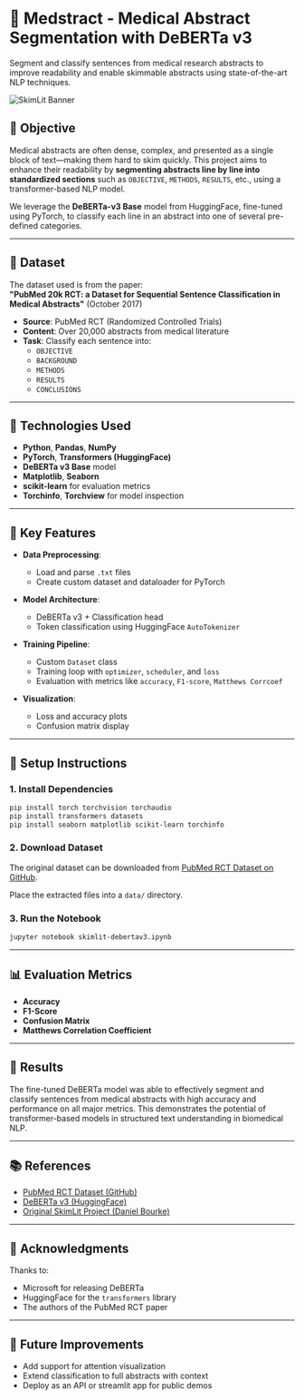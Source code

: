 
# 🧠 Medstract - Medical Abstract Segmentation with DeBERTa v3

Segment and classify sentences from medical research abstracts to improve readability and enable skimmable abstracts using state-of-the-art NLP techniques.

![SkimLit Banner](https://i.postimg.cc/Y0gXWHN9/Abstract-Segmented-Abstract.png)

## 🎯 Objective

Medical abstracts are often dense, complex, and presented as a single block of text—making them hard to skim quickly. This project aims to enhance their readability by **segmenting abstracts line by line into standardized sections** such as `OBJECTIVE`, `METHODS`, `RESULTS`, etc., using a transformer-based NLP model.

We leverage the **DeBERTa-v3 Base** model from HuggingFace, fine-tuned using PyTorch, to classify each line in an abstract into one of several pre-defined categories.

---

## 📁 Dataset

The dataset used is from the paper:  
**"PubMed 20k RCT: a Dataset for Sequential Sentence Classification in Medical Abstracts"** (October 2017)

- **Source**: PubMed RCT (Randomized Controlled Trials)
- **Content**: Over 20,000 abstracts from medical literature
- **Task**: Classify each sentence into:
  - `OBJECTIVE`
  - `BACKGROUND`
  - `METHODS`
  - `RESULTS`
  - `CONCLUSIONS`

---

## 🧰 Technologies Used

- **Python**, **Pandas**, **NumPy**
- **PyTorch**, **Transformers (HuggingFace)**
- **DeBERTa v3 Base** model
- **Matplotlib**, **Seaborn**
- **scikit-learn** for evaluation metrics
- **Torchinfo**, **Torchview** for model inspection

---

## 🧪 Key Features

- **Data Preprocessing**:
  - Load and parse `.txt` files
  - Create custom dataset and dataloader for PyTorch

- **Model Architecture**:
  - DeBERTa v3 + Classification head
  - Token classification using HuggingFace `AutoTokenizer`

- **Training Pipeline**:
  - Custom `Dataset` class
  - Training loop with `optimizer`, `scheduler`, and `loss`
  - Evaluation with metrics like `accuracy`, `F1-score`, `Matthews Corrcoef`

- **Visualization**:
  - Loss and accuracy plots
  - Confusion matrix display

---

## 🚀 Setup Instructions

### 1. Install Dependencies

```bash
pip install torch torchvision torchaudio
pip install transformers datasets
pip install seaborn matplotlib scikit-learn torchinfo
```

### 2. Download Dataset

The original dataset can be downloaded from [PubMed RCT Dataset on GitHub](https://github.com/Franck-Dernoncourt/pubmed-rct).

Place the extracted files into a `data/` directory.

### 3. Run the Notebook

```bash
jupyter notebook skimlit-debertav3.ipynb
```

---

## 📊 Evaluation Metrics

- **Accuracy**
- **F1-Score**
- **Confusion Matrix**
- **Matthews Correlation Coefficient**

---

## 📌 Results

The fine-tuned DeBERTa model was able to effectively segment and classify sentences from medical abstracts with high accuracy and performance on all major metrics. This demonstrates the potential of transformer-based models in structured text understanding in biomedical NLP.

---

## 📚 References

- [PubMed RCT Dataset (GitHub)](https://github.com/Franck-Dernoncourt/pubmed-rct)
- [DeBERTa v3 (HuggingFace)](https://huggingface.co/microsoft/deberta-v3-base)
- [Original SkimLit Project (Daniel Bourke)](https://github.com/mrdbourke/pytorch-deep-learning)

---

## 🙌 Acknowledgments

Thanks to:
- Microsoft for releasing DeBERTa
- HuggingFace for the `transformers` library
- The authors of the PubMed RCT paper

---

## 📌 Future Improvements

- Add support for attention visualization
- Extend classification to full abstracts with context
- Deploy as an API or streamlit app for public demos
